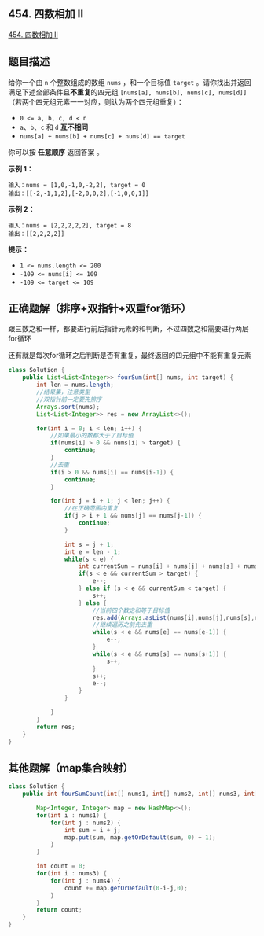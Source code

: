 ## 454. 四数相加 II

[454. 四数相加 II](https://leetcode.cn/problems/4sum-ii/)



## 题目描述

给你一个由 `n` 个整数组成的数组 `nums` ，和一个目标值 `target` 。请你找出并返回满足下述全部条件且**不重复**的四元组 `[nums[a], nums[b], nums[c], nums[d]]` （若两个四元组元素一一对应，则认为两个四元组重复）：

- `0 <= a, b, c, d < n`
- `a`、`b`、`c` 和 `d` **互不相同**
- `nums[a] + nums[b] + nums[c] + nums[d] == target`

你可以按 **任意顺序** 返回答案 。

 

**示例 1：**

```
输入：nums = [1,0,-1,0,-2,2], target = 0
输出：[[-2,-1,1,2],[-2,0,0,2],[-1,0,0,1]]
```

**示例 2：**

```
输入：nums = [2,2,2,2,2], target = 8
输出：[[2,2,2,2]]
```

 

**提示：**

- `1 <= nums.length <= 200`
- `-109 <= nums[i] <= 109`
- `-109 <= target <= 109`



## 正确题解（排序+双指针+双重for循环）

跟三数之和一样，都要进行前后指针元素的和判断，不过四数之和需要进行两层for循环

还有就是每次for循环之后判断是否有重复，最终返回的四元组中不能有重复元素

````java
class Solution {
    public List<List<Integer>> fourSum(int[] nums, int target) {
        int len = nums.length;
        //结果集，注意类型
        //双指针前一定要先排序
        Arrays.sort(nums);
        List<List<Integer>> res = new ArrayList<>();

        for(int i = 0; i < len; i++) {
            //如果最小的数都大于了目标值
            if(nums[i] > 0 && nums[i] > target) {
                continue;
            }
            //去重
            if(i > 0 && nums[i] == nums[i-1]) {
                continue;
            }

            for(int j = i + 1; j < len; j++) {
                //在正确范围内重复
                if(j > i + 1 && nums[j] == nums[j-1]) {
                    continue;
                }

                int s = j + 1;
                int e = len - 1;
                while(s < e) {
                    int currentSum = nums[i] + nums[j] + nums[s] + nums[e];
                    if(s < e && currentSum > target) {
                        e--;
                    } else if (s < e && currentSum < target) {
                        s++;
                    } else {
                        //当前四个数之和等于目标值
                        res.add(Arrays.asList(nums[i],nums[j],nums[s],nums[e]));
                        //继续遍历之前先去重
                        while(s < e && nums[e] == nums[e-1]) {
                            e--;
                        }
                        while(s < e && nums[s] == nums[s+1]) {
                            s++;
                        }                        
                        s++;
                        e--;
                    }
                }

            }
        }
        return res;
    }
}
````





## 其他题解（map集合映射）

```java
class Solution {
    public int fourSumCount(int[] nums1, int[] nums2, int[] nums3, int[] nums4) {

        Map<Integer, Integer> map = new HashMap<>();
        for(int i : nums1) {
            for(int j : nums2) {
                int sum = i + j;
                map.put(sum, map.getOrDefault(sum, 0) + 1);
            }
        }

        int count = 0;
        for(int i : nums3) {
            for(int j : nums4) {
                count += map.getOrDefault(0-i-j,0);
            }
        }
        return count;
    }
}
```

